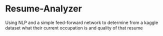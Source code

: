# Resume-Analyzer
Using NLP and a simple feed-forward network to determine from a kaggle dataset what their current occupation is and quality of that resume
